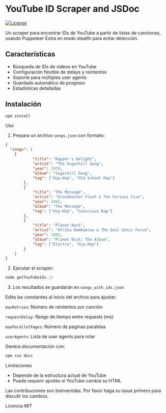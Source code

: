 # YouTube ID Scraper and JSDoc

[![License](https://img.shields.io/badge/license-MIT-blue.svg)](LICENSE)

Un scraper para encontrar IDs de YouTube a partir de listas de canciones, usando Puppeteer Extra en modo stealth para evitar detección.

## Características

- Búsqueda de IDs de videos en YouTube
- Configuración flexible de delays y reintentos
- Soporte para múltiples user agents
- Guardado automático de progreso
- Estadísticas detalladas

## Instalación

```bash
npm install
```

Uso
1. Prepara un archivo `songs.json` con formato:
```json
{
  "songs": [
    {
            "title": "Rapper's Delight",
            "artist": "The Sugarhill Gang",
            "year": 1979,
            "album": "Sugarhill Gang",
            "tag": ["Hip-Hop", "Old School Rap"]
        },
        {
            "title": "The Message",
            "artist": "Grandmaster Flash & The Furious Five",
            "year": 1982,
            "album": "The Message",
            "tag": ["Hip-Hop", "Conscious Rap"]
        },
        {
            "title": "Planet Rock",
            "artist": "Afrika Bambaataa & The Soul Sonic Force",
            "year": 1982,
            "album": "Planet Rock: The Album",
            "tag": ["Electro", "Hip-Hop"]
        }
    ]
}
```

2. Ejecutar el scraper:
```js
node getYouTubeIds.js
```
3. Los resultados se guardarán en `songs_with_ids.json`

Edita las constantes al inicio del archivo para ajustar:

`maxRetries`: Número de reintentos por canción

`requestDelay`: Rango de tiempo entre requests (ms)

`maxParallelPages`: Número de páginas paralelas

`userAgents`: Lista de user agents para rotar

Genera documentación con:
```bash
npm run docs
```

Limitaciones
+ Depende de la estructura actual de YouTube
+ Puede requerir ajustes si YouTube cambia su HTML

Las contribuciones son bienvenidas. Por favor haga su issue primero para discutir los cambios.

Licencia
MIT
